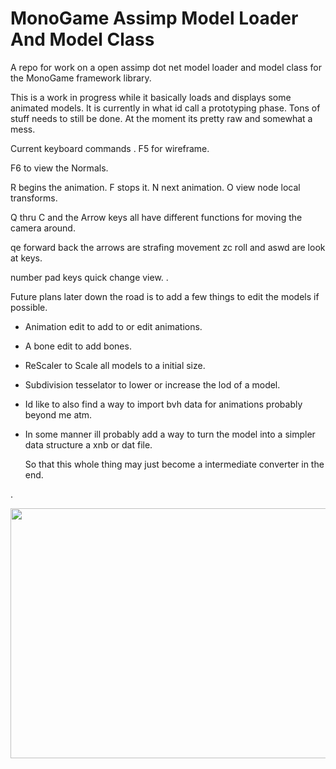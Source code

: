 # MonoGame Assimp Model Loader And Model Class
A repo for work on a open assimp dot net model loader and model class for the MonoGame framework library.

This is a work in progress while it basically loads and displays some animated models. 
It is currently in what id call a prototyping phase. 
Tons of stuff needs to still be done.
At the moment its pretty raw and somewhat a mess.

Current keyboard commands 
.
F5 for wireframe.

F6 to view the Normals.

R begins the animation. F stops it. N next animation. O view node local transforms.

Q thru C and the Arrow keys all have different functions for moving the camera around.

qe forward back the arrows are strafing movement zc roll and aswd are look at keys.

number pad keys quick change view.
.

Future plans later down the road is to add a few things to edit the models if possible.

* Animation edit to add to or edit animations.

* A bone edit to add bones.

* ReScaler to Scale all models to a initial size.

* Subdivision tesselator to lower or increase the lod of a model.

* Id like to also find a way to import bvh data for animations probably beyond me atm.

* In some manner ill probably add a way to turn the model into a simpler data structure a xnb or dat file.

  So that this whole thing may just become a intermediate converter in the end.

.

 <img src="https://raw.githubusercontent.com/willmotil/MonoGameAssimpModelLoader/master/Dude.png"  height="400" width="600"> 
